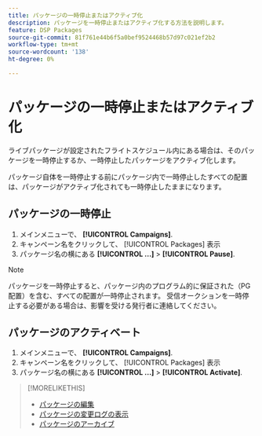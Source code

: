 ```yaml
---
title: パッケージの一時停止またはアクティブ化
description: パッケージを一時停止またはアクティブ化する方法を説明します。
feature: DSP Packages
source-git-commit: 81f761e44b6f5a0bef9524468b57d97c021ef2b2
workflow-type: tm+mt
source-wordcount: '138'
ht-degree: 0%

---
```


# パッケージの一時停止またはアクティブ化

ライブパッケージが設定されたフライトスケジュール内にある場合は、そのパッケージを一時停止するか、一時停止したパッケージをアクティブ化します。

パッケージ自体を一時停止する前にパッケージ内で一時停止したすべての配置は、パッケージがアクティブ化されても一時停止したままになります。

## パッケージの一時停止

1. メインメニューで、 **[!UICONTROL Campaigns]**.
1. キャンペーン名をクリックして、 [!UICONTROL Packages] 表示
1. パッケージ名の横にある  **[!UICONTROL ...]** > **[!UICONTROL Pause]**.

>[!NOTE]
>
>パッケージを一時停止すると、パッケージ内のプログラム的に保証された（PG 配置）を含む、すべての配置が一時停止されます。 受信オークションを一時停止する必要がある場合は、影響を受ける発行者に連絡してください。

## パッケージのアクティベート

1. メインメニューで、 **[!UICONTROL Campaigns]**.
1. キャンペーン名をクリックして、 [!UICONTROL Packages] 表示
1. パッケージ名の横にある  **[!UICONTROL ...]** > **[!UICONTROL Activate]**.

>[!MORELIKETHIS]
>
>* [パッケージの編集](package-edit.md)
>* [パッケージの変更ログの表示](package-change-log.md)
>* [パッケージのアーカイブ](package-archive-unarchive.md)
